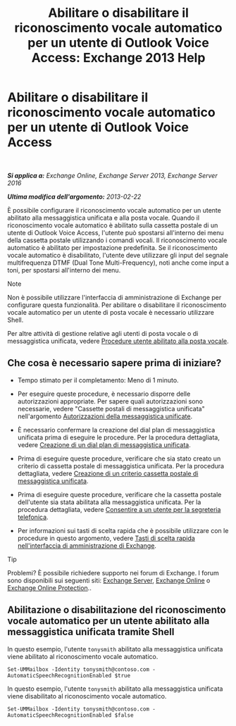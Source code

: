 ﻿---
title: 'Abilitare o disabilitare il riconoscimento vocale automatico per un utente di Outlook Voice Access: Exchange 2013 Help'
TOCTitle: Abilitare o disabilitare il riconoscimento vocale automatico per un utente di Outlook Voice Access
ms:assetid: 58f41016-e725-432b-953e-415d61e0664c
ms:mtpsurl: https://technet.microsoft.com/it-it/library/Bb232062(v=EXCHG.150)
ms:contentKeyID: 50555594
ms.date: 05/22/2018
mtps_version: v=EXCHG.150
ms.translationtype: MT
---

# Abilitare o disabilitare il riconoscimento vocale automatico per un utente di Outlook Voice Access

 

_**Si applica a:** Exchange Online, Exchange Server 2013, Exchange Server 2016_

_**Ultima modifica dell'argomento:** 2013-02-22_

È possibile configurare il riconoscimento vocale automatico per un utente abilitato alla messaggistica unificata e alla posta vocale. Quando il riconoscimento vocale automatico è abilitato sulla cassetta postale di un utente di Outlook Voice Access, l'utente può spostarsi all'interno dei menu della cassetta postale utilizzando i comandi vocali. Il riconoscimento vocale automatico è abilitato per impostazione predefinita. Se il riconoscimento vocale automatico è disabilitato, l'utente deve utilizzare gli input del segnale multifrequenza DTMF (Dual Tone Multi-Frequency), noti anche come input a toni, per spostarsi all'interno dei menu.


> [!NOTE]
> Non è possibile utilizzare l'interfaccia di amministrazione di Exchange per configurare questa funzionalità. Per abilitare o disabilitare il riconoscimento vocale automatico per un utente di posta vocale è necessario utilizzare Shell.



Per altre attività di gestione relative agli utenti di posta vocale o di messaggistica unificata, vedere [Procedure utente abilitato alla posta vocale](voice-mail-enabled-user-procedures-exchange-2013-help.md).

## Che cosa è necessario sapere prima di iniziare?

  - Tempo stimato per il completamento: Meno di 1 minuto.

  - Per eseguire queste procedure, è necessario disporre delle autorizzazioni appropriate. Per sapere quali autorizzazioni sono necessarie, vedere "Cassette postali di messaggistica unificata" nell'argomento [Autorizzazioni della messaggistica unificate](unified-messaging-permissions-exchange-2013-help.md).

  - È necessario confermare la creazione del dial plan di messaggistica unificata prima di eseguire le procedure. Per la procedura dettagliata, vedere [Creazione di un dial plan di messaggistica unificata](create-a-um-dial-plan-exchange-2013-help.md).

  - Prima di eseguire queste procedure, verificare che sia stato creato un criterio di cassetta postale di messaggistica unificata. Per la procedura dettagliata, vedere [Creazione di un criterio cassetta postale di messaggistica unificata](create-a-um-mailbox-policy-exchange-2013-help.md).

  - Prima di eseguire queste procedure, verificare che la cassetta postale dell'utente sia stata abilitata alla messaggistica unificata. Per la procedura dettagliata, vedere [Consentire a un utente per la segreteria telefonica](enable-a-user-for-voice-mail-exchange-2013-help.md).

  - Per informazioni sui tasti di scelta rapida che è possibile utilizzare con le procedure in questo argomento, vedere [Tasti di scelta rapida nell'interfaccia di amministrazione di Exchange](keyboard-shortcuts-in-the-exchange-admin-center-exchange-online-protection-help.md).


> [!TIP]
> Problemi? È possibile richiedere supporto nei forum di Exchange. I forum sono disponibili sui seguenti siti: <A href="https://go.microsoft.com/fwlink/p/?linkid=60612">Exchange Server</A>, <A href="https://go.microsoft.com/fwlink/p/?linkid=267542">Exchange Online</A> o <A href="https://go.microsoft.com/fwlink/p/?linkid=285351">Exchange Online Protection</A>..



## Abilitazione o disabilitazione del riconoscimento vocale automatico per un utente abilitato alla messaggistica unificata tramite Shell

In questo esempio, l'utente `tonysmith` abilitato alla messaggistica unificata viene abilitato al riconoscimento vocale automatico.

    Set-UMMailbox -Identity tonysmith@contoso.com -AutomaticSpeechRecognitionEnabled $true

In questo esempio, l'utente `tonysmith` abilitato alla messaggistica unificata viene disabilitato al riconoscimento vocale automatico.

    Set-UMMailbox -Identity tonysmith@contoso.com -AutomaticSpeechRecognitionEnabled $false

